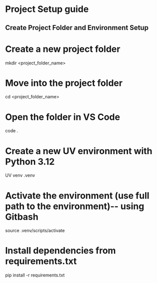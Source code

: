 # Project Setup guide
## Create Project Folder and Environment Setup

# Create a new project folder
mkdir <project_folder_name>

# Move into the project folder
cd <project_folder_name>

# Open the folder in VS Code
code .

# Create a new UV environment with Python 3.12
UV venv .venv

# Activate the environment (use full path to the environment)-- using Gitbash
source .venv/scripts/activate

# Install dependencies from requirements.txt
pip install -r requirements.txt